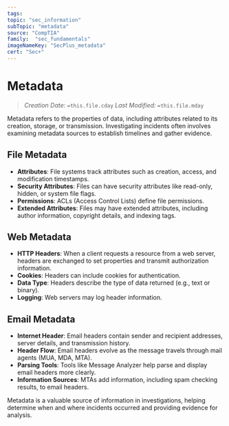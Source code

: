 ```yaml
---
tags:
topic: "sec_information"
subTopic: "metadata"
source: "CompTIA"
family:  "sec_fundamentals"
imageNameKey: "SecPlus_metadata" 
cert: "Sec+"
---
```

# Metadata
> *Creation Date:* `=this.file.cday`
> *Last Modified:* `=this.file.mday`

Metadata refers to the properties of data, including attributes related to its creation, storage, or transmission. Investigating incidents often involves examining metadata sources to establish timelines and gather evidence.

## File Metadata

- **Attributes**: File systems track attributes such as creation, access, and modification timestamps.
- **Security Attributes**: Files can have security attributes like read-only, hidden, or system file flags.
- **Permissions**: ACLs (Access Control Lists) define file permissions.
- **Extended Attributes**: Files may have extended attributes, including author information, copyright details, and indexing tags.

## Web Metadata

- **HTTP Headers**: When a client requests a resource from a web server, headers are exchanged to set properties and transmit authorization information.
- **Cookies**: Headers can include cookies for authentication.
- **Data Type**: Headers describe the type of data returned (e.g., text or binary).
- **Logging**: Web servers may log header information.

## Email Metadata

- **Internet Header**: Email headers contain sender and recipient addresses, server details, and transmission history.
- **Header Flow**: Email headers evolve as the message travels through mail agents (MUA, MDA, MTA).
- **Parsing Tools**: Tools like Message Analyzer help parse and display email headers more clearly.
- **Information Sources**: MTAs add information, including spam checking results, to email headers.

Metadata is a valuable source of information in investigations, helping determine when and where incidents occurred and providing evidence for analysis.
